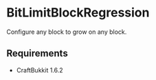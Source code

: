 BitLimitBlockRegression
=======================

Configure any block to grow on any block.

Requirements
-----------
* CraftBukkit 1.6.2
